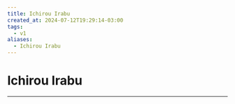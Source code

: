 ```yaml
---
title: Ichirou Irabu
created_at: 2024-07-12T19:29:14-03:00
tags:
  - v1
aliases:
  - Ichirou Irabu
---
```

# Ichirou Irabu
---

